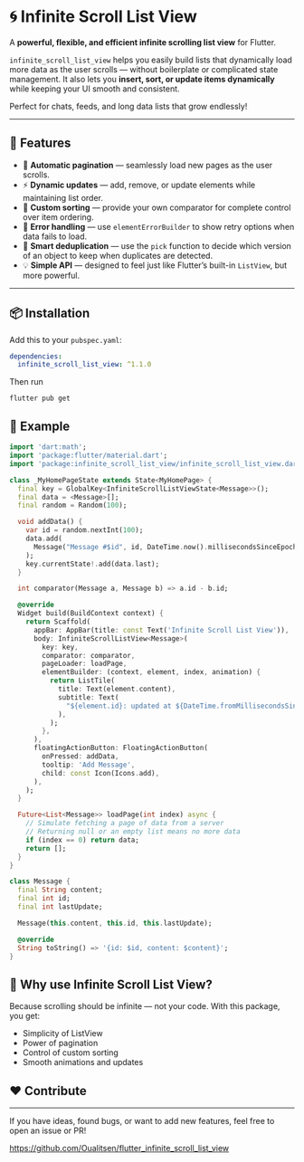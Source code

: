 # 🌀 Infinite Scroll List View

A **powerful, flexible, and efficient infinite scrolling list view** for Flutter.

`infinite_scroll_list_view` helps you easily build lists that dynamically load more data as the user scrolls — without boilerplate or complicated state management. It also lets you **insert, sort, or update items dynamically** while keeping your UI smooth and consistent.

Perfect for chats, feeds, and long data lists that grow endlessly!

---

## 🚀 Features

- 🔁 **Automatic pagination** — seamlessly load new pages as the user scrolls.  
- ⚡ **Dynamic updates** — add, remove, or update elements while maintaining list order.  
- 🧩 **Custom sorting** — provide your own comparator for complete control over item ordering.  
- 🚨 **Error handling** — use `elementErrorBuilder` to show retry options when data fails to load.  
- 🧠 **Smart deduplication** — use the `pick` function to decide which version of an object to keep when duplicates are detected.  
- 💡 **Simple API** — designed to feel just like Flutter’s built-in `ListView`, but more powerful.

---

## 📦 Installation

Add this to your `pubspec.yaml`:

```yaml
dependencies:
  infinite_scroll_list_view: ^1.1.0
```
Then run
```
flutter pub get
```
## 🧰 Example

```Dart
import 'dart:math';
import 'package:flutter/material.dart';
import 'package:infinite_scroll_list_view/infinite_scroll_list_view.dart';

class _MyHomePageState extends State<MyHomePage> {
  final key = GlobalKey<InfiniteScrollListViewState<Message>>();
  final data = <Message>[];
  final random = Random(100);

  void addData() {
    var id = random.nextInt(100);
    data.add(
      Message("Message #$id", id, DateTime.now().millisecondsSinceEpoch),
    );
    key.currentState!.add(data.last);
  }

  int comparator(Message a, Message b) => a.id - b.id;

  @override
  Widget build(BuildContext context) {
    return Scaffold(
      appBar: AppBar(title: const Text('Infinite Scroll List View')),
      body: InfiniteScrollListView<Message>(
        key: key,
        comparator: comparator,
        pageLoader: loadPage,
        elementBuilder: (context, element, index, animation) {
          return ListTile(
            title: Text(element.content),
            subtitle: Text(
              "${element.id}: updated at ${DateTime.fromMillisecondsSinceEpoch(element.lastUpdate)}",
            ),
          );
        },
      ),
      floatingActionButton: FloatingActionButton(
        onPressed: addData,
        tooltip: 'Add Message',
        child: const Icon(Icons.add),
      ),
    );
  }

  Future<List<Message>> loadPage(int index) async {
    // Simulate fetching a page of data from a server
    // Returning null or an empty list means no more data
    if (index == 0) return data;
    return [];
  }
}

class Message {
  final String content;
  final int id;
  final int lastUpdate;

  Message(this.content, this.id, this.lastUpdate);

  @override
  String toString() => '{id: $id, content: $content}';
}
```

## 💬 Why use Infinite Scroll List View?
Because scrolling should be infinite — not your code.
With this package, you get:

- Simplicity of ListView
- Power of pagination
- Control of custom sorting
- Smooth animations and updates

## ❤️ Contribute

---
If you have ideas, found bugs, or want to add new features, feel free to open an issue or PR!

https://github.com/Oualitsen/flutter_infinite_scroll_list_view

